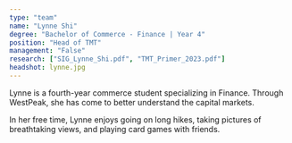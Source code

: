 ```yaml
---
type: "team"
name: "Lynne Shi"
degree: "Bachelor of Commerce - Finance | Year 4"
position: "Head of TMT"
management: "False"
research: ["SIG_Lynne_Shi.pdf", "TMT_Primer_2023.pdf"]
headshot: lynne.jpg
---
```


Lynne is a fourth-year commerce student specializing in Finance. Through WestPeak, she has come to better understand the capital markets.

In her free time, Lynne enjoys going on long hikes, taking pictures of breathtaking views, and playing card games with friends.
